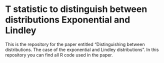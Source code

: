 
<!-- README.md is generated from README.Rmd. Please edit that file -->

# T statistic to distinguish between distributions Exponential and Lindley

<!-- badges: start -->
<!-- badges: end -->

This is the repository for the paper entitled “Distinguishing between
distributions. The case of the exponential and Lindley distributions”.
In this repository you can find all R code used in the paper.
